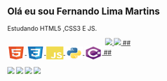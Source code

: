## Olá eu sou Fernando Lima Martins
Estudando HTML5 ,CSS3 E JS.

<div align="center">
  <a href="https://github.com/Fernandolima1909">
  <img height="180em" src="https://github-readme-stats.vercel.app/api?username=Fernandolima1909&show_icons=true&theme=dracula&include_all_commits=true&count_private=true"/>
  <img height="180em" src="https://github-readme-stats.vercel.app/api/top-langs/?username=Fernandolima1909&layout=compact&langs_count=7&theme=dracula"/>
    ##
    
    
</div>
    <img align="center" alt="Fernando-HTML" height="30" width="40" src="https://raw.githubusercontent.com/devicons/devicon/master/icons/html5/html5-original.svg">
  <img align="center" alt="Fernando-CSS" height="30" width="40" src="https://raw.githubusercontent.com/devicons/devicon/master/icons/css3/css3-original.svg">
   <img align="center" alt="Fernando-Js" height="30" width="40" src="https://raw.githubusercontent.com/devicons/devicon/master/icons/javascript/javascript-plain.svg">
    <img align="center" alt="Fernando-Python" height="30" width="40" src="https://raw.githubusercontent.com/devicons/devicon/master/icons/python/python-original.svg">
   <img align="center" alt="Fernando-Csharp" height="30" width="40" src="https://raw.githubusercontent.com/devicons/devicon/master/icons/csharp/csharp-original.svg">
 ##
     <div style="display:inline_block"><br>
    <a href="https://www.instagram.com/_nandozonanorte7" target="_blank"><img src="https://img.shields.io/badge/-Instagram-%23E4405F?style=for-the-badge&logo=instagram&logoColor=white" target="_blank"></a>
 	<a href="https://www.twitch.tv/lacasadepato" target="_blank"><img src="https://img.shields.io/badge/Twitch-9146FF?style=for-the-badge&logo=twitch&logoColor=white" target="_blank"></a>
 <a href="https://discord.gg/P4dGkCyBZB" target="_blank"><img src="https://img.shields.io/badge/Discord-7289DA?style=for-the-badge&logo=discord&logoColor=white" target="_blank"></a> 
  <a href="https://www.linkedin.com/in/fernando-lima-martins-178379221/" target="_blank"><img src="https://img.shields.io/badge/-LinkedIn-%230077B5?style=for-the-badge&logo=linkedin&logoColor=white" target="_blank"></a> 
       
 
  </div>
  
  
